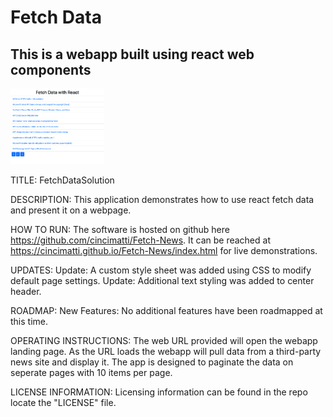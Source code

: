 # Fetch Data
## This is a webapp built using react web components
<img src= "Fetch.png" width='150'>

TITLE:
FetchDataSolution

DESCRIPTION:
This application demonstrates how to use react fetch data and present it on a webpage.

HOW TO RUN:
The software is hosted on github here https://github.com/cincimatti/Fetch-News.
It can be reached at https://cincimatti.github.io/Fetch-News/index.html for live demonstrations.

UPDATES:
Update: A custom style sheet was added using CSS to modify default page settings.
Update: Additional text styling was added to center header.

ROADMAP:
New Features: No additional features have been roadmapped at this time.

OPERATING INSTRUCTIONS:
The web URL provided will open the webapp landing page. 
As the URL loads the webapp will pull data from a third-party news site and display it.
The app is designed to paginate the data on seperate pages with 10 items per page.

LICENSE INFORMATION: Licensing information can be found in the repo locate the "LICENSE" file.